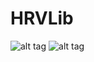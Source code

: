 # HRVLib
![alt tag](https://travis-ci.com/Fenox/HRVLib.svg?token=HpAqebF1za1Bh1JnJbx8&branch=master)
![alt tag](https://sonarqube.com/api/badges/gate?key=HRVLib)
